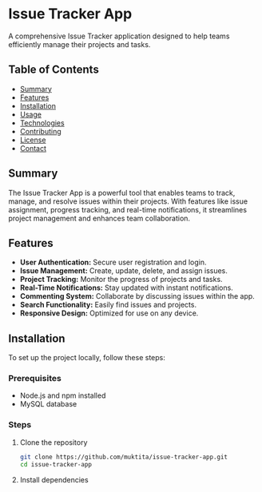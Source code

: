 # Issue Tracker App

A comprehensive Issue Tracker application designed to help teams efficiently manage their projects and tasks.

## Table of Contents

- [Summary](#summary)
- [Features](#features)
- [Installation](#installation)
- [Usage](#usage)
- [Technologies](#technologies)
- [Contributing](#contributing)
- [License](#license)
- [Contact](#contact)

## Summary

The Issue Tracker App is a powerful tool that enables teams to track, manage, and resolve issues within their projects. With features like issue assignment, progress tracking, and real-time notifications, it streamlines project management and enhances team collaboration.

## Features

- **User Authentication:** Secure user registration and login.
- **Issue Management:** Create, update, delete, and assign issues.
- **Project Tracking:** Monitor the progress of projects and tasks.
- **Real-Time Notifications:** Stay updated with instant notifications.
- **Commenting System:** Collaborate by discussing issues within the app.
- **Search Functionality:** Easily find issues and projects.
- **Responsive Design:** Optimized for use on any device.

## Installation

To set up the project locally, follow these steps:

### Prerequisites

- Node.js and npm installed
- MySQL database

### Steps

1. Clone the repository
   ```sh
   git clone https://github.com/muktita/issue-tracker-app.git
   cd issue-tracker-app
2. Install dependencies
   ```npm install
   
